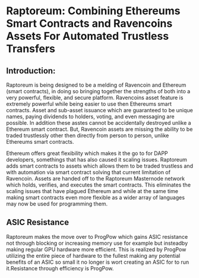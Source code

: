 
# Raptoreum: Combining Ethereums Smart Contracts and Ravencoins Assets For Automated Trustless Transfers

## Introduction:
Raptoreum is being designed to be a melding of Ravencoin and Ethereum (smart contracts), in doing so bringing together the strengths of both into a very powerful, flexible, and secure platform. Ravencoins asset feature is extremely powerful while being easier to use then Ethereums smart contracts. Asset and sub-asset issuance which are guaranteed to be unique names, paying dividends to holders, voting, and even messaging are possible. In addition these asstes cannot be accidentally destroyed unlike a Ethereum smart contract. But, Ravencoin assets are missing the ability to be traded trustlessly other then directly from person to person, unlike Ethereums smart contracts.

Ethereum offers great flexibility which makes it the go to for DAPP developers, somethings that has also caused it scaling issues. Raptoreum adds smart contracts to assets which allows them to be traded trustless and with automation via smart contract solving that current limitation of Ravencoin. Assets are handed off to the Raptoreum Masternode network which holds, verifies, and executes the smart contracts. This eliminates the scaling issues that have plagued Ethereum and while at the same time making smart contracts even more flexible as a wider array of languages may now be used for programming them.


## ASIC Resistance

Raptoreum makes the move over to ProgPow which gains ASIC resistance not through blocking or increasing memory use for example but insteadby making regular GPU hardware more efficient. This is realized by ProgPow utilizing the entire piece of hardware to the fullest making any potential benefits of an ASIC so small it no longer is wort creating an ASIC for to run it.Resistance through efficiency is ProgPow.

